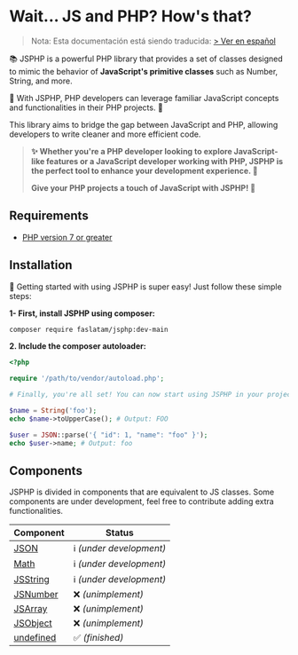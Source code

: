 # Wait... JS and PHP? How's that?

> Nota: Esta documentación está siendo traducida: [> Ver en español](LEAME.md)

📚 JSPHP is a powerful PHP library that provides a set of classes designed to mimic the behavior of **JavaScript's primitive classes** such as Number, String, and more.

🎯 With JSPHP, PHP developers can leverage familiar JavaScript concepts and functionalities in their PHP projects. 🌈

This library aims to bridge the gap between JavaScript and PHP, allowing developers to write cleaner and more efficient code.

> **✨ Whether you're a PHP developer looking to explore JavaScript-like features or a JavaScript developer working with PHP, JSPHP is the perfect tool to enhance your development experience. 💪**
>
> **Give your PHP projects a touch of JavaScript with JSPHP! 🚀**

## Requirements

- [PHP version 7 or greater](https://php.net)

## Installation

🚀 Getting started with using JSPHP is super easy! Just follow these simple steps:

**1- First, install JSPHP using composer:**
```bash
composer require faslatam/jsphp:dev-main
```

**2. Include the composer autoloader:**
```php
<?php

require '/path/to/vendor/autoload.php';

# Finally, you're all set! You can now start using JSPHP in your projects.

$name = String('foo');
echo $name->toUpperCase(); # Output: FOO

$user = JSON::parse('{ "id": 1, "name": "foo" }');
echo $user->name; # Output: foo

```

## Components

JSPHP is divided in components that are equivalent to JS classes. Some components
are under development, feel free to contribute adding extra functionalities.

| Component     | Status                   |
|---------------|--------------------------|
| [JSON]()      | ℹ️ _(under development)_ |
| [Math]()      | ℹ️ _(under development)_ |
| [JSString]()  | ℹ️ _(under development)_ |
| [JSNumber]()  | ❌ _(unimplement)_       |
| [JSArray]()   | ❌ _(unimplement)_       |
| [JSObject]()  | ❌ _(unimplement)_       |
| [undefined]() | ✅ _(finished)_          |
